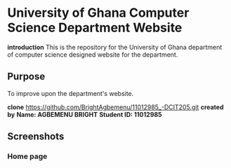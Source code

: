 # University of Ghana Computer Science Department Website
**introduction**
This is the repository for the University of Ghana department of computer science designed website for the department.
## Purpose
To improve upon the department's website.

**clone**
https://github.com/BrightAgbemenu/11012985_-DCIT205.git
**created by** 
**Name: AGBEMENU BRIGHT**
**Student ID: 11012985**

## Screenshots
### Home page

